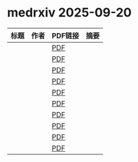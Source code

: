 # medrxiv 2025-09-20

| 标题 | 作者 | PDF链接 |  摘要 |
|------|------|--------|------|
|  |  | [PDF](https://doi.org/10.1101/2025.09.18.25336004) |  |
|  |  | [PDF](https://doi.org/10.1101/2025.09.18.25335991) |  |
|  |  | [PDF](https://doi.org/10.1101/2025.09.18.25335917) |  |
|  |  | [PDF](https://doi.org/10.1101/2025.09.17.25335994) |  |
|  |  | [PDF](https://doi.org/10.1101/2025.09.17.25336024) |  |
|  |  | [PDF](https://doi.org/10.1101/2025.09.18.25335960) |  |
|  |  | [PDF](https://doi.org/10.1101/2025.09.18.25336078) |  |
|  |  | [PDF](https://doi.org/10.1101/2025.09.17.25336038) |  |
|  |  | [PDF](https://doi.org/10.1101/2025.09.18.25336048) |  |
|  |  | [PDF](https://doi.org/10.1101/2025.09.17.25336033) |  |
